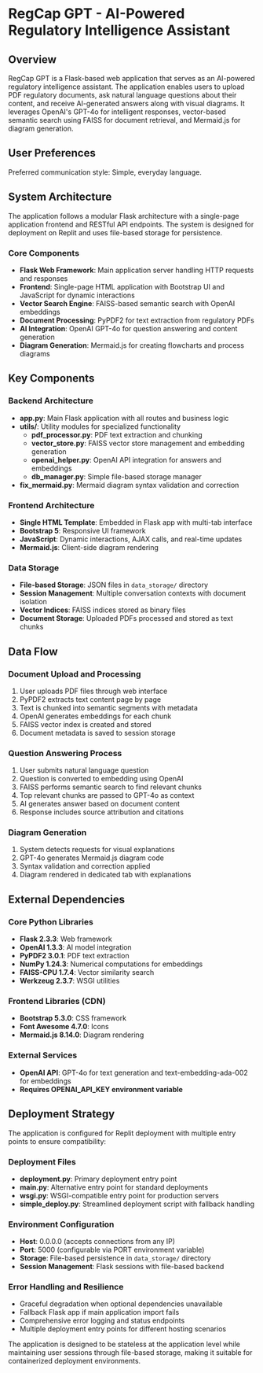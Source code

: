 # RegCap GPT - AI-Powered Regulatory Intelligence Assistant

## Overview

RegCap GPT is a Flask-based web application that serves as an AI-powered regulatory intelligence assistant. The application enables users to upload PDF regulatory documents, ask natural language questions about their content, and receive AI-generated answers along with visual diagrams. It leverages OpenAI's GPT-4o for intelligent responses, vector-based semantic search using FAISS for document retrieval, and Mermaid.js for diagram generation.

## User Preferences

Preferred communication style: Simple, everyday language.

## System Architecture

The application follows a modular Flask architecture with a single-page application frontend and RESTful API endpoints. The system is designed for deployment on Replit and uses file-based storage for persistence.

### Core Components
- **Flask Web Framework**: Main application server handling HTTP requests and responses
- **Frontend**: Single-page HTML application with Bootstrap UI and JavaScript for dynamic interactions
- **Vector Search Engine**: FAISS-based semantic search with OpenAI embeddings
- **Document Processing**: PyPDF2 for text extraction from regulatory PDFs
- **AI Integration**: OpenAI GPT-4o for question answering and content generation
- **Diagram Generation**: Mermaid.js for creating flowcharts and process diagrams

## Key Components

### Backend Architecture
- **app.py**: Main Flask application with all routes and business logic
- **utils/**: Utility modules for specialized functionality
  - **pdf_processor.py**: PDF text extraction and chunking
  - **vector_store.py**: FAISS vector store management and embedding generation
  - **openai_helper.py**: OpenAI API integration for answers and embeddings
  - **db_manager.py**: Simple file-based storage manager
- **fix_mermaid.py**: Mermaid diagram syntax validation and correction

### Frontend Architecture
- **Single HTML Template**: Embedded in Flask app with multi-tab interface
- **Bootstrap 5**: Responsive UI framework
- **JavaScript**: Dynamic interactions, AJAX calls, and real-time updates
- **Mermaid.js**: Client-side diagram rendering

### Data Storage
- **File-based Storage**: JSON files in `data_storage/` directory
- **Session Management**: Multiple conversation contexts with document isolation
- **Vector Indices**: FAISS indices stored as binary files
- **Document Storage**: Uploaded PDFs processed and stored as text chunks

## Data Flow

### Document Upload and Processing
1. User uploads PDF files through web interface
2. PyPDF2 extracts text content page by page
3. Text is chunked into semantic segments with metadata
4. OpenAI generates embeddings for each chunk
5. FAISS vector index is created and stored
6. Document metadata is saved to session storage

### Question Answering Process
1. User submits natural language question
2. Question is converted to embedding using OpenAI
3. FAISS performs semantic search to find relevant chunks
4. Top relevant chunks are passed to GPT-4o as context
5. AI generates answer based on document content
6. Response includes source attribution and citations

### Diagram Generation
1. System detects requests for visual explanations
2. GPT-4o generates Mermaid.js diagram code
3. Syntax validation and correction applied
4. Diagram rendered in dedicated tab with explanations

## External Dependencies

### Core Python Libraries
- **Flask 2.3.3**: Web framework
- **OpenAI 1.3.3**: AI model integration
- **PyPDF2 3.0.1**: PDF text extraction
- **NumPy 1.24.3**: Numerical computations for embeddings
- **FAISS-CPU 1.7.4**: Vector similarity search
- **Werkzeug 2.3.7**: WSGI utilities

### Frontend Libraries (CDN)
- **Bootstrap 5.3.0**: CSS framework
- **Font Awesome 4.7.0**: Icons
- **Mermaid.js 8.14.0**: Diagram rendering

### External Services
- **OpenAI API**: GPT-4o for text generation and text-embedding-ada-002 for embeddings
- **Requires OPENAI_API_KEY environment variable**

## Deployment Strategy

The application is configured for Replit deployment with multiple entry points to ensure compatibility:

### Deployment Files
- **deployment.py**: Primary deployment entry point
- **main.py**: Alternative entry point for standard deployments
- **wsgi.py**: WSGI-compatible entry point for production servers
- **simple_deploy.py**: Streamlined deployment script with fallback handling

### Environment Configuration
- **Host**: 0.0.0.0 (accepts connections from any IP)
- **Port**: 5000 (configurable via PORT environment variable)
- **Storage**: File-based persistence in `data_storage/` directory
- **Session Management**: Flask sessions with file-based backend

### Error Handling and Resilience
- Graceful degradation when optional dependencies unavailable
- Fallback Flask app if main application import fails
- Comprehensive error logging and status endpoints
- Multiple deployment entry points for different hosting scenarios

The application is designed to be stateless at the application level while maintaining user sessions through file-based storage, making it suitable for containerized deployment environments.